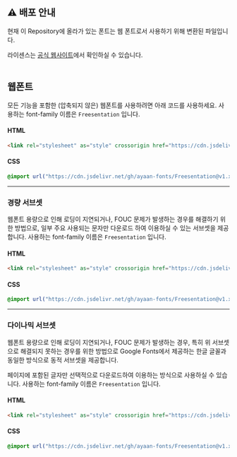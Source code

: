 ## ⚠️ 배포 안내
현재 이 Repository에 올라가 있는 폰트는 웹 폰트로서 사용하기 위해 변환된 파일입니다.

라이센스는 [공식 웹사이트](https://freesentation.blog/#license)에서 확인하실 수 있습니다.<br /><br />

## 웹폰트

모든 기능을 포함한 (압축되지 않은) 웹폰트를 사용하려면 아래 코드를 사용하세요. 사용하는 font-family 이름은 `Freesentation` 입니다.

#### HTML

```html
<link rel="stylesheet" as="style" crossorigin href="https://cdn.jsdelivr.net/gh/ayaan-fonts/Freesentation@v1.x/fonts/webfonts/Freesentation.css" />
```

#### CSS

```css
@import url("https://cdn.jsdelivr.net/gh/ayaan-fonts/Freesentation@v1.x/fonts/webfonts/Freesentation.css");
```

---

### 경량 서브셋

웹폰트 용량으로 인해 로딩이 지연되거나, FOUC 문제가 발생하는 경우를 해결하기 위한 방법으로, 일부 주요 사용되는 문자만 다운로드 하여 이용하실 수 있는 서브셋을 제공합니다. 사용하는 font-family 이름은 `Freesentation` 입니다.

#### HTML

```html
<link rel="stylesheet" as="style" crossorigin href="https://cdn.jsdelivr.net/gh/ayaan-fonts/Freesentation@v1.x/fonts/webfonts/Freesentation-dynamic-subset.css" />
```

#### CSS

```css
@import url("https://cdn.jsdelivr.net/gh/ayaan-fonts/Freesentation@v1.x/fonts/webfonts/Freesentation-dynamic-subset.css");
```

---

### 다이나믹 서브셋

웹폰트 용량으로 인해 로딩이 지연되거나, FOUC 문제가 발생하는 경우, 특히 위 서브셋으로 해결되지 못하는 경우를 위한 방법으로 Google Fonts에서 제공하는 한글 글꼴과 동일한 방식으로 동적 서브셋을 제공합니다.

페이지에 포함된 글자만 선택적으로 다운로드하여 이용하는 방식으로 사용하실 수 있습니다. 사용하는 font-family 이름은 `Freesentation` 입니다.

#### HTML

```html
<link rel="stylesheet" as="style" crossorigin href="https://cdn.jsdelivr.net/gh/ayaan-fonts/Freesentation@v1.x/fonts/webfonts/Freesentation-dynamic-subset.css" />
```

#### CSS

```css
@import url("https://cdn.jsdelivr.net/gh/ayaan-fonts/Freesentation@v1.x/fonts/webfonts/Freesentation-dynamic-subset.css");
```
